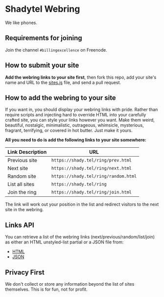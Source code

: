 # Shadytel Webring

We like phones.

## Requirements for joining

Join the channel `#billingexcellence` on Freenode.


## How to submit your site

**Add the webring links to your site first**, then fork this repo, add
your site's name and URL to the
[sites.js](https://github.com/Shadytel/webring/blob/master/sites.js)
file, and send a pull request.

## How to add the webring to your site

If you want in, you should display your webring links with
pride. Rather than require scripts and injecting hard to override HTML
into your carefully crafted site, you can style your links however you
want.  Make them weird, beautiful, nostalgic, minimalistic,
outrageous, whimsicle, mysterious, fragrant, terrifying, or covered in
hot butter. Just make it yours.

**All you need to do is add the following links to your site somewhere:**

| Link Description | URL |
|---|---|
| Previous site | `https://shady.tel/ring/prev.html` |
| Next site | `https://shady.tel/ring/next.html` |
| Random site | `https://shady.tel/ring/random.html` |
| List all sites | `https://shady.tel/ring` |
| Join the ring | `https://shady.tel/ring/join.html` |

The link will work out your position in the list and redirect visitors to the next site in the webring.

## Links API

You can retrieve a list of the webring links (next/previous/random/list/join) as either an HTML unstyled-list partial or a JSON file from:

* [HTML](https://shady.tel/ring/links.html)
* [JSON](https://shady.tel/ring/links.json)

## Privacy First

We don't collect or store any information beyond the list of sites themselves. This is for fun, not for profit.
